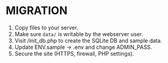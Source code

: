 # MIGRATION
1. Copy files to your server.
2. Make sure `data/` is writable by the webserver user.
3. Visit /init_db.php to create the SQLite DB and sample data.
4. Update ENV.sample -> .env and change ADMIN_PASS.
5. Secure the site (HTTPS, firewall, PHP settings).
